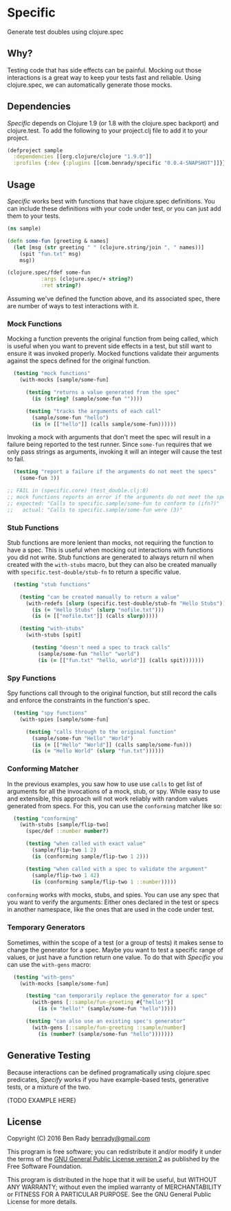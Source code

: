 # Specific

Generate test doubles using clojure.spec

## Why?

Testing code that has side effects can be painful. Mocking out those interactions is a great way to keep your tests fast and reliable. Using clojure.spec, we can automatically generate those mocks.

## Dependencies

_Specific_ depends on Clojure 1.9 (or 1.8 with the clojure.spec backport) and clojure.test. To add the following to your project.clj file to add it to your project.

```clojure
(defproject sample
  :dependencies [[org.clojure/clojure "1.9.0"]]
  :profiles {:dev {:plugins [[com.benrady/specific "0.0.4-SNAPSHOT"]]}})
```

## Usage

_Specific_ works best with functions that have clojure.spec definitions. You can include these definitions with your code under test, or you can just add them to your tests.

```clojure
(ns sample)

(defn some-fun [greeting & names]
  (let [msg (str greeting " " (clojure.string/join ", " names))]
    (spit "fun.txt" msg)
    msg))

(clojure.spec/fdef some-fun
           :args (clojure.spec/+ string?)
           :ret string?)
```

Assuming we've defined the function above, and its associated spec, there are number of ways to test interactions with it.

### Mock Functions

Mocking a function prevents the original function from being called, which is useful when you want to prevent side effects in a test, but still want to ensure it was invoked properly. Mocked functions validate their arguments against the specs defined for the original function. 

```clojure
  (testing "mock functions"
    (with-mocks [sample/some-fun]

      (testing "returns a value generated from the spec"
        (is (string? (sample/some-fun ""))))

      (testing "tracks the arguments of each call"
        (sample/some-fun "hello")
        (is (= [["hello"]] (calls sample/some-fun))))))
```

Invoking a mock with arguments that don't meet the spec will result in a failure being reported to the test runner. Since `some-fun` requires that we only pass strings as arguments, invoking it will an integer will cause the test to fail.

```clojure
  (testing "report a failure if the arguments do not meet the specs"
    (some-fun 3))

;; FAIL in (specific.core) (test_double.clj:8)
;; mock functions reports an error if the arguments do not meet the specs
;; expected: "Calls to specific.sample/some-fun to conform to (ifn?)"
;;   actual: "Calls to specific.sample/some-fun were (3)"
```

### Stub Functions

Stub functions are more lenient than mocks, not requiring the function to have a spec. This is useful when mocking out interactions with functions you did not write. Stub functions are generated to always return nil when created with the `with-stubs` macro, but they can also be created manually with `specific.test-double/stub-fn` to return a specific value.

```clojure
  (testing "stub functions"

    (testing "can be created manually to return a value"
      (with-redefs [slurp (specific.test-double/stub-fn "Hello Stubs")]
        (is (= "Hello Stubs" (slurp "nofile.txt")))
        (is (= [["nofile.txt"]] (calls slurp)))))

    (testing "with-stubs"
      (with-stubs [spit]

        (testing "doesn't need a spec to track calls"
          (sample/some-fun "hello" "world")
          (is (= [["fun.txt" "hello, world"]] (calls spit)))))))
```

### Spy Functions

Spy functions call through to the original function, but still record the calls and enforce the constraints in the function's spec.

```clojure
  (testing "spy functions"
    (with-spies [sample/some-fun]

      (testing "calls through to the original function"
        (sample/some-fun "Hello" "World")
        (is (= [["Hello" "World"]] (calls sample/some-fun)))
        (is (= "Hello World" (slurp "fun.txt"))))))
```

### Conforming Matcher

In the previous examples, you saw how to use use `calls` to get list of arguments for all the invocations of a mock, stub, or spy. While easy to use and extensible, this approach will not work reliably with random values generated from specs. For this, you can use the `conforming` matcher like so:

```clojure
  (testing "conforming"
    (with-stubs [sample/flip-two]
      (spec/def ::number number?)

      (testing "when called with exact value"
        (sample/flip-two 1 2) 
        (is (conforming sample/flip-two 1 2)))

      (testing "when called with a spec to validate the argument"
        (sample/flip-two 1 42) 
        (is (conforming sample/flip-two 1 ::number)))))
```

`conforming` works with mocks, stubs, and spies. You can use any spec that you want to verify the arguments: Either ones declared in the test or specs in another namespace, like the ones that are used in the code under test.

### Temporary Generators

Sometimes, within the scope of a test (or a group of tests) it makes sense to change the generator for a spec. Maybe you want to test a specific range of values, or just have a function return one value. To do that with _Specific_ you can use the `with-gens` macro:

```clojure
  (testing "with-gens"
    (with-mocks [sample/some-fun]

      (testing "can temporarily replace the generator for a spec"
        (with-gens [::sample/fun-greeting #{"hello!"}]
          (is (= "hello!" (sample/some-fun "hello")))))

      (testing "can also use an existing spec's generator"
        (with-gens [::sample/fun-greeting ::sample/number]
          (is (number? (sample/some-fun "hello")))))))
```


## Generative Testing

Because interactions can be defined programatically using clojure.spec predicates, _Specify_ works if you have example-based tests, generative tests, or a mixture of the two. 

(TODO EXAMPLE HERE)

## License

Copyright (C) 2016 Ben Rady <benrady@gmail.com>

This program is free software; you can redistribute it and/or modify it under the terms of the [GNU General Public License version 2](https://www.gnu.org/licenses/old-licenses/gpl-2.0.en.html) as published by the Free Software Foundation.

This program is distributed in the hope that it will be useful, but WITHOUT ANY WARRANTY; without even the implied warranty of MERCHANTABILITY or FITNESS FOR A PARTICULAR PURPOSE.  See the GNU General Public License for more details.
